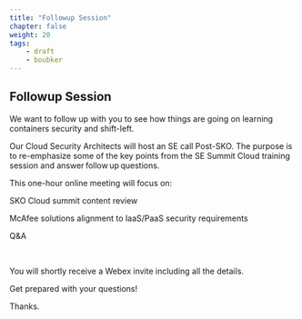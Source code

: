 ```yaml
---
title: "Followup Session"
chapter: false
weight: 20
tags:
    - draft
    - boubker
---
```


## Followup Session 

We want to follow up with you to see how things are going on learning 
containers security and shift-left.   

 

Our Cloud Security Architects will host an SE call Post-SKO. The purpose is to re-emphasize some of the key points from the SE Summit Cloud training session and answer follow up questions.  

 

This one-hour online meeting will focus on: 

 

SKO Cloud summit content review 

McAfee solutions alignment to IaaS/PaaS security requirements 

Q&A 

  

You will shortly receive a Webex invite including all the details. 

 

Get prepared with your questions! 

 

Thanks. 
